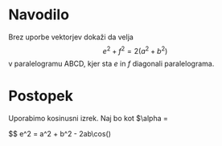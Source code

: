 # Navodilo
Brez uporbe vektorjev dokaži da velja
$$e^2 + f^2 = 2(a^2 + b^2)$$ v paralelogramu ABCD, kjer sta $e$ in $f$ diagonali paralelograma.

# Postopek
Uporabimo kosinusni izrek.
Naj bo kot $\alpha = 

$$ e^2 = a^2 + b^2 - 2ab\cos()